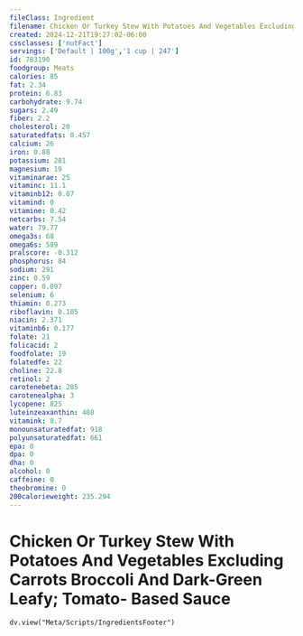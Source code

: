 ```yaml
---
fileClass: Ingredient
filename: Chicken Or Turkey Stew With Potatoes And Vegetables Excluding Carrots Broccoli And Dark-Green Leafy; Tomato- Based Sauce
created: 2024-12-21T19:27:02-06:00
cssclasses: ['nutFact']
servings: ['Default | 100g','1 cup | 247']
id: 783190
foodgroup: Meats
calories: 85
fat: 2.34
protein: 6.83
carbohydrate: 9.74
sugars: 2.49
fiber: 2.2
cholesterol: 20
saturatedfats: 0.457
calcium: 26
iron: 0.88
potassium: 281
magnesium: 19
vitaminarae: 25
vitaminc: 11.1
vitaminb12: 0.07
vitamind: 0
vitamine: 0.42
netcarbs: 7.54
water: 79.77
omega3s: 68
omega6s: 589
pralscore: -0.312
phosphorus: 84
sodium: 291
zinc: 0.59
copper: 0.097
selenium: 6
thiamin: 0.273
riboflavin: 0.105
niacin: 2.371
vitaminb6: 0.177
folate: 21
folicacid: 2
foodfolate: 19
folatedfe: 22
choline: 22.8
retinol: 2
carotenebeta: 285
carotenealpha: 3
lycopene: 825
luteinzeaxanthin: 408
vitamink: 8.7
monounsaturatedfat: 918
polyunsaturatedfat: 661
epa: 0
dpa: 0
dha: 0
alcohol: 0
caffeine: 0
theobromine: 0
200calorieweight: 235.294
---
```


# Chicken Or Turkey Stew With Potatoes And Vegetables Excluding Carrots Broccoli And Dark-Green Leafy; Tomato- Based Sauce

```dataviewjs
dv.view("Meta/Scripts/IngredientsFooter")
```